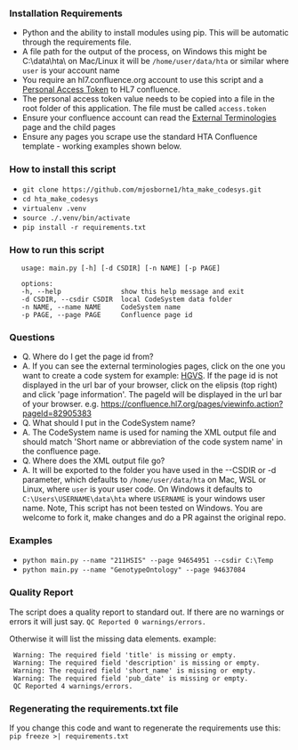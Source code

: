 ### Installation Requirements
- Python and the ability to install modules using pip. This will be automatic through the requirements file.
- A file path for the output of the process, on Windows this might be C:\data\hta\ 
  on Mac/Linux it will be `/home/user/data/hta` or similar where `user` is your account name
- You require an hl7.confluence.org account to use this script and a [Personal Access Token](https://confluence.atlassian.com/enterprise/using-personal-access-tokens-1026032365.html) to HL7 confluence.
- The personal access token value needs to be copied into a file in the root folder of this application. The file must be called `access.token`
- Ensure your confluence account can read the [External Terminologies](https://confluence.hl7.org/display/TA/External+Terminologies+-+Information) page and the child pages
- Ensure any pages you scrape use the standard HTA Confluence template - working examples shown below. 

### How to install this script 
   * `git clone https://github.com/mjosborne1/hta_make_codesys.git`
   * `cd hta_make_codesys`
   * `virtualenv .venv`
   * `source ./.venv/bin/activate`
   * `pip install -r requirements.txt`


### How to run this script
 ```
    usage: main.py [-h] [-d CSDIR] [-n NAME] [-p PAGE]

    options:
    -h, --help               show this help message and exit
    -d CSDIR, --csdir CSDIR  local CodeSystem data folder
    -n NAME, --name NAME     CodeSystem name
    -p PAGE, --page PAGE     Confluence page id
 ```

### Questions
  * Q. Where do I get the page id from?
  * A. If you can see the external terminologies pages, click on the one you want to create a code system for example: [HGVS](https://confluence.hl7.org/display/TA/HGVS). If the page id is not displayed in the url bar of your browser, click on the elipsis (top right) and click 'page information'. The pageId will be displayed in the url bar of your browser. e.g. https://confluence.hl7.org/pages/viewinfo.action?pageId=82905383 
  * Q. What should I put in the CodeSystem name?
  * A. The CodeSystem name is used for naming the XML output file and should match 'Short name or abbreviation of the code system name' in the confluence page.
  * Q. Where does the XML output file go?
  * A. It will be exported to the folder you have used in the --CSDIR or -d parameter, which defaults to `/home/user/data/hta` on Mac, WSL or Linux, where `user` is your user code. On Windows it defaults to `C:\Users\USERNAME\data\hta` where `USERNAME` is your windows user name. Note, This script has not been tested on Windows. You are welcome to fork it, make changes and do a PR against the original repo.
  

### Examples
  * `python main.py --name "211HSIS" --page 94654951 --csdir C:\Temp`
  * `python main.py --name "GenotypeOntology" --page 94637084`

### Quality Report
   The script does a quality report to standard out. If there are no warnings or errors it will just say.
   `QC Reported 0 warnings/errors.` 
   
   Otherwise it will list the missing data elements.
   example:
   ```
    Warning: The required field 'title' is missing or empty.
    Warning: The required field 'description' is missing or empty.
    Warning: The required field 'short_name' is missing or empty.
    Warning: The required field 'pub_date' is missing or empty.
    QC Reported 4 warnings/errors.
   ```

### Regenerating the requirements.txt file
If you change this code and want to regenerate the requirements use this:
   `pip freeze >| requirements.txt`
